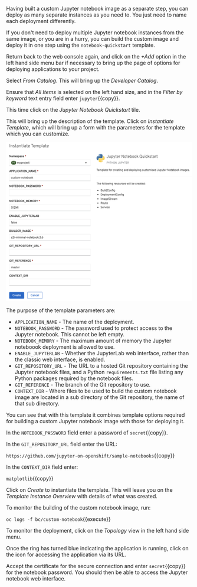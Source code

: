 Having built a custom Jupyter notebook image as a separate step, you can deploy as many separate instances as you need to. You just need to name each deployment differently.

If you don't need to deploy multiple Jupyter notebook instances from the same image, or you are in a hurry, you can build the custom image and deploy it in one step using the `notebook-quickstart` template.

Return back to the web console again, and click on the _+Add_ option in the left hand side menu bar if necessary to bring up the page of options for deploying applications to your project.

Select _From Catalog_. This will bring up the _Developer Catalog_.

Ensure that _All Items_ is selected on the left hand size, and in the _Filter by keyword_ text entry field enter ``jupyter``{{copy}}.

This time click on the _Jupyter Notebook Quickstart_ tile.

This will bring up the description of the template. Click on _Instantiate Template_, which will bring up a form with the parameters for the template which you can customize.

![Instatiate Template](../../assets/datascience/custom-notebooks-42/07-instantiate-template.png)

The purpose of the template parameters are:

* ``APPLICATION_NAME`` - The name of the deployment.
* ``NOTEBOOK_PASSWORD`` - The password used to protect access to the Jupyter notebook. This cannot be left empty.
* ``NOTEBOOK_MEMORY`` - The maximum amount of memory the Jupyter noteboook deployment is allowed to use.
* ``ENABLE_JUPYTERLAB`` - Whether the JupyterLab web interface, rather than the classic web interface, is enabled.
* ``GIT_REPOSITORY_URL`` - The URL to a hosted Git repository containing the Jupyter notebook files, and a Python ``requirements.txt`` file listing any Python packages required by the notebook files.
* ``GIT_REFERENCE`` - The branch of the Git repository to use.
* ``CONTEXT_DIR`` - Where files to be used to build the custom notebook image are located in a sub directory of the Git repository, the name of that sub directory.

You can see that with this template it combines template options required for building a custom Jupyter notebook image with those for deploying it.

In the ``NOTEBOOK_PASSWORD`` field enter a password of ``secret``{{copy}}.

In the ``GIT_REPOSITORY_URL`` field enter the URL:

``https://github.com/jupyter-on-openshift/sample-notebooks``{{copy}}

In the ``CONTEXT_DIR`` field enter:

``matplotlib``{{copy}}

Click on _Create_ to instantiate the template. This will leave you on the _Template Instance Overview_ with details of what was created.

To monitor the building of the custom notebook image, run:

``oc logs -f bc/custom-notebook``{{execute}}

To monitor the deployment, click on the _Topology_ view in the left hand side menu.

Once the ring has turned blue indicating the application is running, click on the icon for accessing the application via its URL.

Accept the certificate for the secure connection and enter ``secret``{{copy}} for the notebook password. You should then be able to access the Jupyter notebook web interface.
